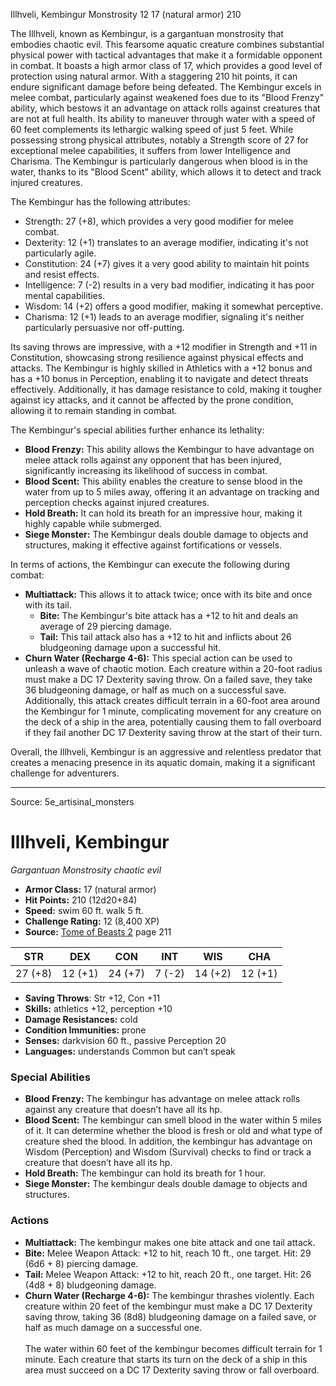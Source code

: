 <MonsterName/>Illhveli, Kembingur</MonsterName>
<CreatureType/>Monstrosity</CreatureType>
<CR/>12</CR>
<AC/>17 (natural armor)</AC>
<HP/>210</HP>
<summary>The Illhveli, known as Kembingur, is a gargantuan monstrosity that embodies chaotic evil. This fearsome aquatic creature combines substantial physical power with tactical advantages that make it a formidable opponent in combat. It boasts a high armor class of 17, which provides a good level of protection using natural armor. With a staggering 210 hit points, it can endure significant damage before being defeated. The Kembingur excels in melee combat, particularly against weakened foes due to its "Blood Frenzy" ability, which bestows it an advantage on attack rolls against creatures that are not at full health. Its ability to maneuver through water with a speed of 60 feet complements its lethargic walking speed of just 5 feet. While possessing strong physical attributes, notably a Strength score of 27 for exceptional melee capabilities, it suffers from lower Intelligence and Charisma. The Kembingur is particularly dangerous when blood is in the water, thanks to its "Blood Scent" ability, which allows it to detect and track injured creatures.</summary>

<detail>

The Kembingur has the following attributes: 
- Strength: 27 (+8), which provides a very good modifier for melee combat.
- Dexterity: 12 (+1) translates to an average modifier, indicating it's not particularly agile.
- Constitution: 24 (+7) gives it a very good ability to maintain hit points and resist effects.
- Intelligence: 7 (-2) results in a very bad modifier, indicating it has poor mental capabilities.
- Wisdom: 14 (+2) offers a good modifier, making it somewhat perceptive.
- Charisma: 12 (+1) leads to an average modifier, signaling it's neither particularly persuasive nor off-putting.

Its saving throws are impressive, with a +12 modifier in Strength and +11 in Constitution, showcasing strong resilience against physical effects and attacks. The Kembingur is highly skilled in Athletics with a +12 bonus and has a +10 bonus in Perception, enabling it to navigate and detect threats effectively. Additionally, it has damage resistance to cold, making it tougher against icy attacks, and it cannot be affected by the prone condition, allowing it to remain standing in combat.

The Kembingur's special abilities further enhance its lethality:
- **Blood Frenzy:** This ability allows the Kembingur to have advantage on melee attack rolls against any opponent that has been injured, significantly increasing its likelihood of success in combat.
- **Blood Scent:** This ability enables the creature to sense blood in the water from up to 5 miles away, offering it an advantage on tracking and perception checks against injured creatures.
- **Hold Breath:** It can hold its breath for an impressive hour, making it highly capable while submerged.
- **Siege Monster:** The Kembingur deals double damage to objects and structures, making it effective against fortifications or vessels.

In terms of actions, the Kembingur can execute the following during combat:
- **Multiattack:** This allows it to attack twice; once with its bite and once with its tail.
    - **Bite:** The Kembingur's bite attack has a +12 to hit and deals an average of 29 piercing damage.
    - **Tail:** This tail attack also has a +12 to hit and inflicts about 26 bludgeoning damage upon a successful hit.
- **Churn Water (Recharge 4-6):** This special action can be used to unleash a wave of chaotic motion. Each creature within a 20-foot radius must make a DC 17 Dexterity saving throw. On a failed save, they take 36 bludgeoning damage, or half as much on a successful save. Additionally, this attack creates difficult terrain in a 60-foot area around the Kembingur for 1 minute, complicating movement for any creature on the deck of a ship in the area, potentially causing them to fall overboard if they fail another DC 17 Dexterity saving throw at the start of their turn.

Overall, the Illhveli, Kembingur is an aggressive and relentless predator that creates a menacing presence in its aquatic domain, making it a significant challenge for adventurers.</detail>



---

Source: 5e_artisinal_monsters

# Illhveli, Kembingur

*Gargantuan* *Monstrosity* *chaotic evil*

- **Armor Class:** 17 (natural armor)
- **Hit Points:** 210 (12d20+84)
- **Speed:** swim 60 ft. walk 5 ft.
- **Challenge Rating:** 12 (8,400 XP)
- **Source:** [Tome of Beasts 2](https://koboldpress.com/kpstore/product/tome-of-beasts-2-for-5th-edition) page 211

| STR | DEX | CON | INT | WIS | CHA |
| --- | --- | --- | --- | --- | --- |
| 27 (+8) | 12 (+1) | 24 (+7) | 7 (-2) | 14 (+2) | 12 (+1) |

- **Saving Throws**: Str +12, Con +11
- **Skills:** athletics +12, perception +10
- **Damage Resistances:** cold
- **Condition Immunities:** prone
- **Senses:** darkvision 60 ft., passive Perception 20
- **Languages:** understands Common but can’t speak

### Special Abilities

- **Blood Frenzy:** The kembingur has advantage on melee attack rolls against any creature that doesn’t have all its hp.
- **Blood Scent:** The kembingur can smell blood in the water within 5 miles of it. It can determine whether the blood is fresh or old and what type of creature shed the blood. In addition, the kembingur has advantage on Wisdom (Perception) and Wisdom (Survival) checks to find or track a creature that doesn’t have all its hp.
- **Hold Breath:** The kembingur can hold its breath for 1 hour.
- **Siege Monster:** The kembingur deals double damage to objects and structures.

### Actions

- **Multiattack:** The kembingur makes one bite attack and one tail attack.
- **Bite:** Melee Weapon Attack: +12 to hit, reach 10 ft., one target. Hit: 29 (6d6 + 8) piercing damage.
- **Tail:** Melee Weapon Attack: +12 to hit, reach 20 ft., one target. Hit: 26 (4d8 + 8) bludgeoning damage.
- **Churn Water (Recharge 4-6):** The kembingur thrashes violently. Each creature within 20 feet of the kembingur must make a DC 17 Dexterity saving throw, taking 36 (8d8) bludgeoning damage on a failed save, or half as much damage on a successful one.<br><br>The water within 60 feet of the kembingur becomes difficult terrain for 1 minute. Each creature that starts its turn on the deck of a ship in this area must succeed on a DC 17 Dexterity saving throw or fall overboard.




